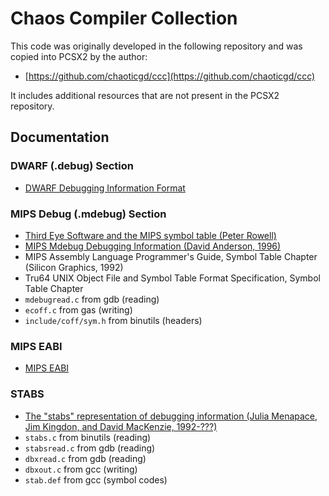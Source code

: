 # Chaos Compiler Collection

This code was originally developed in the following repository and was copied
into PCSX2 by the author:

- [https://github.com/chaoticgd/ccc](https://github.com/chaoticgd/ccc)

It includes additional resources that are not present in the PCSX2 repository.

## Documentation

### DWARF (.debug) Section

- [DWARF Debugging Information Format](https://dwarfstd.org/doc/dwarf_1_1_0.pdf)

### MIPS Debug (.mdebug) Section

- [Third Eye Software and the MIPS symbol table (Peter Rowell)](http://datahedron.com/mips.html)
- [MIPS Mdebug Debugging Information (David Anderson, 1996)](https://www.prevanders.net/Mdebug.ps)
- MIPS Assembly Language Programmer's Guide, Symbol Table Chapter (Silicon Graphics, 1992)
- Tru64 UNIX Object File and Symbol Table Format Specification, Symbol Table Chapter
- `mdebugread.c` from gdb (reading)
- `ecoff.c` from gas (writing)
- `include/coff/sym.h` from binutils (headers)

### MIPS EABI

- [MIPS EABI](https://sourceware.org/legacy-ml/binutils/2003-06/msg00436.html)

### STABS

- [The "stabs" representation of debugging information (Julia Menapace, Jim Kingdon, and David MacKenzie, 1992-???)](https://sourceware.org/gdb/onlinedocs/stabs.html)
- `stabs.c` from binutils (reading)
- `stabsread.c` from gdb (reading)
- `dbxread.c` from gdb (reading)
- `dbxout.c` from gcc (writing)
- `stab.def` from gcc (symbol codes)
